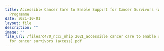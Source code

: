 ```yaml
---
title: Accessible Cancer Care to Enable Support for Cancer Survivors (ACCESS)
  Programme
date: 2021-10-01
layout: file
description: ""
image: ""
file_url: /files/c470_nccs_nhip 2021_accessible cancer care to enable support
  for cancer survivors (access).pdf
---
```

